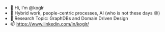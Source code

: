 - 👋 Hi, I’m @koglr
- 👀 Hybrid work, people-centric processes, AI (who is not these days 😜)
- 🌱 Research Topic: GraphDBs and Domain Driven Design
- 📫 https://www.linkedin.com/in/koglr/

<!---
koglr/koglr is a ✨ special ✨ repository because its `README.md` (this file) appears on your GitHub profile.
You can click the Preview link to take a look at your changes.
--->
